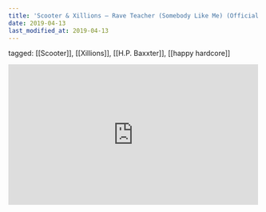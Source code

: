 ```yaml
---
title: 'Scooter & Xillions – Rave Teacher (Somebody Like Me) (Official Video 4K) - YouTube'
date: 2019-04-13
last_modified_at: 2019-04-13
---
```

tagged: [[Scooter]], [[Xillions]], [[H.P. Baxxter]], [[happy hardcore]]
<iframe allow="accelerometer; autoplay; clipboard-write; encrypted-media; gyroscope; picture-in-picture" allowfullscreen="" frameborder="0" height="281" id="youtube_iframe" src="https://www.youtube.com/embed/P3qlafoBY50?feature=oembed&amp;enablejsapi=1&amp;origin=https://safe.txmblr.com&amp;wmode=opaque" width="500"></iframe>